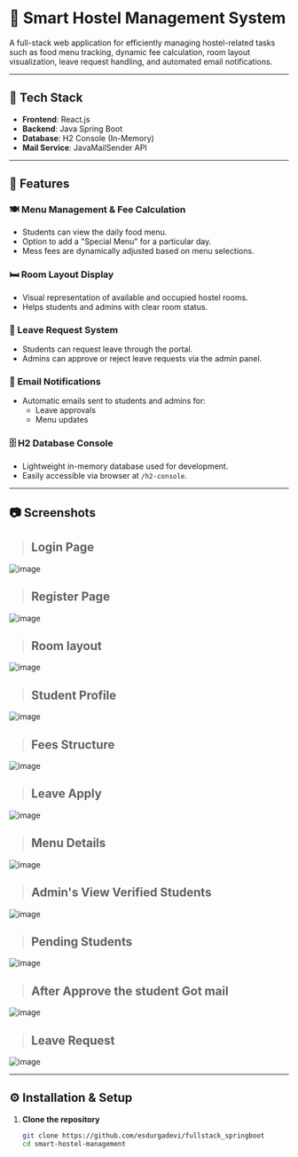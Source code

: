 # 🏨 Smart Hostel Management System

A full-stack web application for efficiently managing hostel-related tasks such as food menu tracking, dynamic fee calculation, room layout visualization, leave request handling, and automated email notifications.

---

## 🚀 Tech Stack

- **Frontend**: React.js  
- **Backend**: Java Spring Boot  
- **Database**: H2 Console (In-Memory)  
- **Mail Service**: JavaMailSender API  

---

## 📌 Features

### 🍽 Menu Management & Fee Calculation
- Students can view the daily food menu.
- Option to add a "Special Menu" for a particular day.
- Mess fees are dynamically adjusted based on menu selections.

### 🛏 Room Layout Display
- Visual representation of available and occupied hostel rooms.
- Helps students and admins with clear room status.

### 📝 Leave Request System
- Students can request leave through the portal.
- Admins can approve or reject leave requests via the admin panel.

### 📧 Email Notifications
- Automatic emails sent to students and admins for:
  - Leave approvals
  - Menu updates

### 🗄 H2 Database Console
- Lightweight in-memory database used for development.
- Easily accessible via browser at `/h2-console`.

---

## 📷 Screenshots 

> ## Login Page
![image](https://github.com/user-attachments/assets/e1495f55-f2e8-4ead-8408-174f0025eec3)
> ## Register Page
![image](https://github.com/user-attachments/assets/6c3c5fa5-63de-40ff-87d1-bbe20ef1971c)
> ## Room layout
![image](https://github.com/user-attachments/assets/5c0b3a0b-4cce-4e8e-8474-72b2a75d4aa2)
> ## Student Profile
![image](https://github.com/user-attachments/assets/5f320b23-6b9f-42c2-9c9e-50e0cc77c7a8)
> ## Fees Structure
![image](https://github.com/user-attachments/assets/66f1e22e-9aa9-4603-bade-8298c655e89b)
> ## Leave Apply
![image](https://github.com/user-attachments/assets/aa61f378-e7c2-40a2-9b2f-e7180323301b)
> ## Menu Details
![image](https://github.com/user-attachments/assets/9bd5ce93-fbf8-4e4f-a726-bf3715ba80f9)
> ## Admin's View Verified Students
![image](https://github.com/user-attachments/assets/698faeab-dbb8-42f5-96b7-bbe30c7a5b49)
> ## Pending Students
![image](https://github.com/user-attachments/assets/b7663f14-278d-4b92-afc4-7bc9fc0408e1)
> ## After Approve the student Got mail
![image](https://github.com/user-attachments/assets/d543b988-cf7d-4956-8823-67a7b799a5f0)
> ## Leave Request
![image](https://github.com/user-attachments/assets/5672b618-a419-43f8-b7a6-846cc6dce9b9)

---

## ⚙️ Installation & Setup

1. **Clone the repository**
   ```bash
   git clone https://github.com/esdurgadevi/fullstack_springboot
   cd smart-hostel-management
